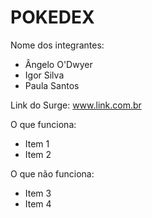# POKEDEX

Nome dos integrantes: 
- Ângelo O'Dwyer
- Igor Silva
- Paula Santos

Link do Surge: www.link.com.br

O que funciona:
- Item 1
- Item 2

O que não funciona: 
- Item 3
- Item 4
